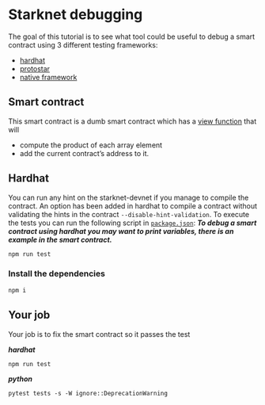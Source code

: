 # Starknet debugging

The goal of this tutorial is to see what tool could be useful to debug a smart contract using 3 different testing frameworks:
- [hardhat](https://github.com/Shard-Labs/starknet-hardhat-plugin)
- [protostar](https://github.com/software-mansion/protostar)
- [native framework](https://www.cairo-lang.org/docs/hello_starknet/unit_tests.html)

## Smart contract

This smart contract is a dumb smart contract which has a [view function](https://www.cairo-lang.org/docs/hello_starknet/intro.html) that will
- compute the product of each array element
- add the current contract’s address to it.

## Hardhat

You can run any hint on the starknet-devnet if you manage to compile the contract. An option has been added in hardhat to compile a contract without validating the hints in the contract `--disable-hint-validation`. To execute the tests you can run the following script in [`package.json`](hardhat/package.json):
***To debug a smart contract using hardhat you may want to print variables, there is an example in the smart contract.***
```
npm run test
``` 

### Install the dependencies

```bash
npm i
```

## Your job

Your job is to fix the smart contract so it passes the test

***hardhat***
```
npm run test
```

***python***
```
pytest tests -s -W ignore::DeprecationWarning
```